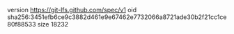 version https://git-lfs.github.com/spec/v1
oid sha256:3451efb6ce9c3882d461e9e67462e7732066a8721ade30b2f21cc1ce80f88533
size 18232
